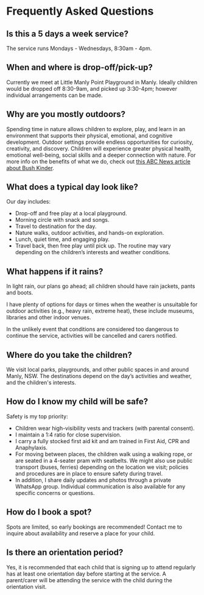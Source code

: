 ---
---

# Frequently Asked Questions

## Is this a 5 days a week service?
The service runs Mondays - Wednesdays, 8:30am - 4pm.

## When and where is drop-off/pick-up?
Currently we meet at Little Manly Point Playground in Manly. Ideally children would be dropped off 8:30-9am, and picked up 3:30-4pm; however individual arrangements can be made.

## Why are you mostly outdoors?
Spending time in nature allows children to explore, play, and learn in an environment that supports their physical, emotional, and cognitive development. Outdoor settings provide endless opportunities for curiosity, creativity, and discovery. Children will experience greater physical health, emotional well-being, social skills and a deeper connection with nature. For more info on the benefits of what we do, check out <a href="https://www.abc.net.au/abckids/early-education/reflective-journal/bush-kinder-nature-wellbeing-and-resilience/13390968+">this ABC News article about Bush Kinder</a>.

## What does a typical day look like?
Our day includes:
- Drop-off and free play at a local playground.
- Morning circle with snack and songs.
- Travel to destination for the day.
- Nature walks, outdoor activities, and hands-on exploration.
- Lunch, quiet time, and engaging play.
- Travel back, then free play until pick up.
The routine may vary depending on the children’s interests and weather conditions.
​
## What happens if it rains?
In light rain, our plans go ahead; all children should have rain jackets, pants and boots.

​I have plenty of options for days or times when the weather is unsuitable for outdoor activities (e.g., heavy rain, extreme heat), these include museums, libraries and other indoor venues.

In the unlikely event that conditions are considered too dangerous to continue the service, activities will be cancelled and carers notified.
​
## ​Where do you take the children?
We visit local parks, playgrounds, and other public spaces in and around Manly, NSW. The destinations depend on the day’s activities and weather, and the children's interests.
​
## How do I know my child will be safe?
Safety is my top priority:
- Children wear high-visibility vests and trackers (with parental consent).
- I maintain a 1:4 ratio for close supervision.
- I carry a fully stocked first aid kit and am trained in First Aid, CPR and Anaphylaxis.
- For moving between places, the children walk using a walking rope, or are seated in a 4-seater pram with seatbelts. We might also use public transport (buses, ferries) depending on the location we visit; policies and procedures are in place to ensure safety during travel.
- In addition, I share daily updates and photos through a private WhatsApp group. Individual communication is also available for any specific concerns or questions.
​
## ​How do I book a spot?
Spots are limited, so early bookings are recommended! Contact me to inquire about availability and reserve a place for your child.

## ​Is there an orientation period?
Yes, it is recommended that each child that is signing up to attend regularly has at least one orientation day before starting at the service. A parent/carer will be attending the service with the child during the orientation visit.
